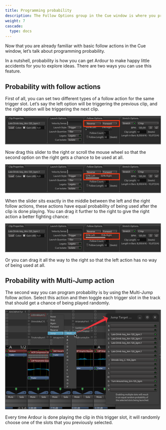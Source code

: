 ```yaml
---
title: Programming probability
description: The Follow Options group in the Cue window is where you program the sequence of clips
weight: 7
cascade:
  type: docs
---
```


Now that you are already familiar with basic follow actions in the Cue window, let’s talk about programming probability.

<!-- {{< youtube _ET1YqbMPc0 >}} -->

In a nutshell, probability is how you can get Ardour to make happy little accidents for you to explore ideas. There are two ways you can use this feature.

<!-- FIXME SCREENSHOT -->

## Probability with follow actions

First of all, you can set two different types of a follow action for the same trigger slot. Let’s say the left option will be triggering the previous clip, and the right option will be triggering the next clip.

![Reverse and Forward](en/reverse-vs-forward-former.png)

Now drag this slider to the right or scroll the mouse wheel so that the second option on the right gets a chance to be used at all.

![Probability slider in the middle](en/reverse-vs-forward-middle.png)

When the slider sits exactly in the middle between the left and the right follow actions, these actions have equal probability of being used after the clip is done playing. You can drag it further to the right to give the right action a better fighting chance:

![Probability slider to the right](en/reverse-vs-forward-latter.png)

Or you can drag it all the way to the right so that the left action has no way of being used at all.

## Probability with Multi-Jump action

The second way you can program probability is by using the Multi-Jump follow action. Select this action and then toggle each trigger slot in the track that should get a chance of being played randomly.

![Multi-Jump action](en/multi-jump.png)

Every time Ardour is done playing the clip in this trigger slot, it will randomly choose one of the slots that you previously selected.